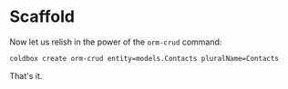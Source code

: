 # Scaffold

Now let us relish in the power of the `orm-crud` command:

```bash
coldbox create orm-crud entity=models.Contacts pluralName=Contacts
```

That's it.
